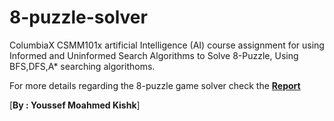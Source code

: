# 8-puzzle-solver
ColumbiaX CSMM101x artificial Intelligence (AI) course assignment for using Informed and Uninformed Search Algorithms to Solve 8-Puzzle, Using BFS,DFS,A* searching algorithoms.


For more details regarding the 8-puzzle game solver check the [**Report**](https://github.com/youssef-kishk/8-puzzle-solver/blob/master/AI-8puzzle%20game%20report.pdf)

[**By : Youssef Moahmed Kishk**]
